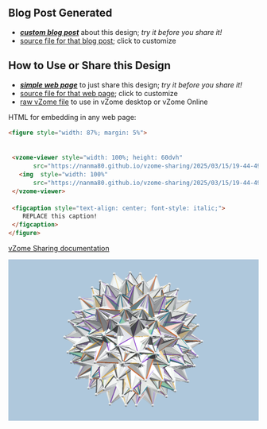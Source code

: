 
## Blog Post Generated

 - [***custom blog post***](<https://nanma80.github.io/vzome-sharing/2025/03/15/compound_840_5_cells_in_120_cell_cell_first-19-44-49.html>) about this design; *try it before you share it!*
 - [source file for that blog post](<https://github.com/nanma80/vzome-sharing/edit/main/_posts/2025-03-15-compound_840_5_cells_in_120_cell_cell_first-19-44-49.md>); click to customize
 


## How to Use or Share this Design

 - [***simple web page***](<https://nanma80.github.io/vzome-sharing/2025/03/15/19-44-49-compound_840_5_cells_in_120_cell_cell_first/>) to just share this design; *try it before you share it!*
 - [source file for that web page](<https://github.com/nanma80/vzome-sharing/edit/main/2025/03/15/19-44-49-compound_840_5_cells_in_120_cell_cell_first/index.md>); click to customize
 - [raw vZome file](<https://raw.githubusercontent.com/nanma80/vzome-sharing/main/2025/03/15/19-44-49-compound_840_5_cells_in_120_cell_cell_first/compound_840_5_cells_in_120_cell_cell_first.vZome>) to use in vZome desktop or vZome Online
 
 HTML for embedding in any web page:
 ```html
<figure style="width: 87%; margin: 5%">
  
  
  <vzome-viewer style="width: 100%; height: 60dvh" 
        src="https://nanma80.github.io/vzome-sharing/2025/03/15/19-44-49-compound_840_5_cells_in_120_cell_cell_first/compound_840_5_cells_in_120_cell_cell_first.vZome" >
    <img  style="width: 100%"
        src="https://nanma80.github.io/vzome-sharing/2025/03/15/19-44-49-compound_840_5_cells_in_120_cell_cell_first/compound_840_5_cells_in_120_cell_cell_first.png" >
  </vzome-viewer>

  <figcaption style="text-align: center; font-style: italic;">
     REPLACE this caption!
  </figcaption>
</figure>

 ```

[vZome Sharing documentation](https://vzome.github.io/vzome/sharing.html#how-it-works)

![Image](<compound_840_5_cells_in_120_cell_cell_first.png>)

